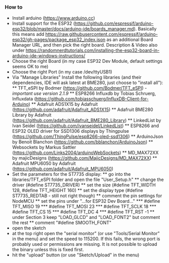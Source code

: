 ### How to

* Install arduino (https://www.arduino.cc)
* Install support for the ESP32 (https://github.com/espressif/arduino-esp32/blob/master/docs/arduino-ide/boards_manager.md). Basically this means add https://raw.githubusercontent.com/espressif/arduino-esp32/gh-pages/package_esp32_index.json as an additional Board Manager URL, and then pick the right board. Description & Video also under https://randomnerdtutorials.com/installing-the-esp32-board-in-arduino-ide-windows-instructions/
* Choose the right Board (in my case ESP32 Dev Module, default settings seems OK to me)
* Choose the right Port (in my case /dev/ttyUSB1)
* Via "Manage Libraries" Install the following libraries (and their dependencies, IDE will ask latest at BME280, just choose to "install all"):
** TFT_eSPI by Bodmer (https://github.com/Bodmer/TFT_eSPI) - *important use version 2.1.9*
** ESP8266 Influxdb by Tobias Schruerg, Influxdata (https://github.com/tobiasschuerg/InfluxDB-Client-for-Arduino)
** Adafruit ADS1X15 by Adafruit (https://github.com/adafruit/Adafruit_ADS1X15)
** Adafruit BME280 Library by Adafruit (https://github.com/adafruit/Adafruit_BME280_Library)
** LinkedList by Ivan Seidel (https://github.com/ivanseidel/LinkedList)
** ESP8266 and ESP32 OLED driver for SSD1306 displays by Thingpulse (https://github.com/ThingPulse/esp8266-oled-ssd1306)
** ArduinoJson by Benoit Blanchon (https://github.com/bblanchon/ArduinoJson)
** Websockets by Markus Sattler (https://github.com/Links2004/arduinoWebSockets)
** MD_MAX72XX by majicDesigns (https://github.com/MajicDesigns/MD_MAX72XX)
** Adafruit MPU6050 by Adafruit (https://github.com/adafruit/Adafruit_MPU6050)
* Set the parameters for the ST7735 display:
** go into the libraries/TFT_eSPI folder and open the file "User_Setup.h"
** change the driver (#define ST7735_DRIVER)
** set the size (#define TFT_WIDTH 128, #define TFT_HEIGHT 160)
** set the display type (#define ST7735_REDTAB - still not right though)
** comment the pin settings for NodeMCU
** set the pins under "...for ESP32 Dev Board..."
*** #define TFT_MISO 19
*** #define TFT_MOSI 23
*** #define TFT_SCLK 18
*** #define TFT_CS   15
*** #define TFT_DC    4
*** #define TFT_RST  -1 
** under Section 3 keep "LOAD_GLCD" and "LOAD_FONT2" but comment the rest
** comment "#define SMOOTH_FONT"
* open the sketch
* at the top right open the "serial monitor" (or use "Tools/Serial Monitor" in the menu) and set the speed to 115200. If this fails, the wrong port is probably used or permissions are missing. It is not possible to upload the binary unless this is fixed first.
* hit the "upload" button (or use "Sketch/Upload" in the menu)




